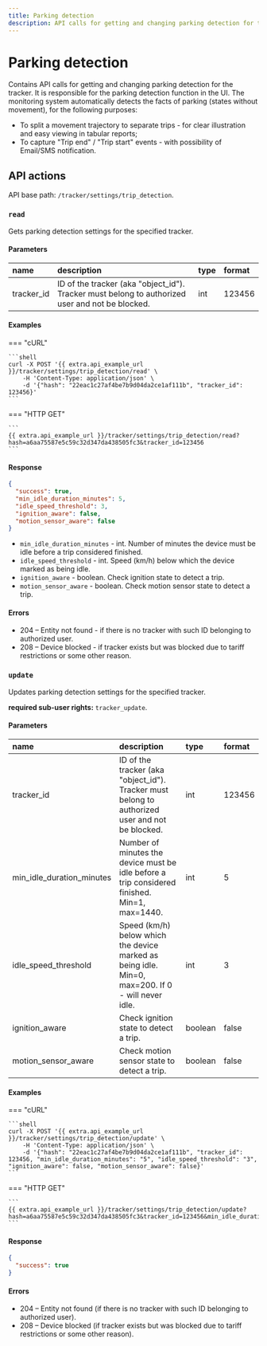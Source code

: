 ```yaml
---
title: Parking detection
description: API calls for getting and changing parking detection for the tracker.
---
```


# Parking detection

Contains API calls for getting and changing parking detection for the tracker. It is responsible for the parking detection 
function in the UI. The monitoring system automatically detects the facts of parking (states without movement), for the 
following purposes:

* To split a movement trajectory to separate trips - for clear illustration and easy viewing in tabular reports;
* To capture "Trip end" / "Trip start" events - with possibility of Email/SMS notification.


## API actions

API base path: `/tracker/settings/trip_detection`.

### `read`

Gets parking detection settings for the specified tracker.

#### Parameters

| name       | description                                                                                     | type | format |
|:-----------|:------------------------------------------------------------------------------------------------|:-----|:-------|
| tracker_id | ID of the tracker (aka "object_id"). Tracker must belong to authorized user and not be blocked. | int  | 123456 |

#### Examples

=== "cURL"

    ```shell
    curl -X POST '{{ extra.api_example_url }}/tracker/settings/trip_detection/read' \
        -H 'Content-Type: application/json' \
        -d '{"hash": "22eac1c27af4be7b9d04da2ce1af111b", "tracker_id": 123456}'
    ```

=== "HTTP GET"

    ```
    {{ extra.api_example_url }}/tracker/settings/trip_detection/read?hash=a6aa75587e5c59c32d347da438505fc3&tracker_id=123456
    ```

#### Response

```json
{
  "success": true,
  "min_idle_duration_minutes": 5,
  "idle_speed_threshold": 3,
  "ignition_aware": false,
  "motion_sensor_aware": false
}
```

* `min_idle_duration_minutes` - int. Number of minutes the device must be idle before a trip considered finished.
* `idle_speed_threshold` - int. Speed (km/h) below which the device marked as being idle.
* `ignition_aware` - boolean. Check ignition state to detect a trip.
* `motion_sensor_aware` - boolean. Check motion sensor state to detect a trip.

#### Errors

* 204 – Entity not found - if there is no tracker with such ID belonging to authorized user.
* 208 – Device blocked - if tracker exists but was blocked due to tariff restrictions or some other reason.


### `update`

Updates parking detection settings for the specified tracker.

**required sub-user rights:** `tracker_update`.

#### Parameters

| name                      | description                                                                                       | type    | format |
|:--------------------------|:--------------------------------------------------------------------------------------------------|:--------|:-------|
| tracker_id                | ID of the tracker (aka "object_id"). Tracker must belong to authorized user and not be blocked.   | int     | 123456 |
| min_idle_duration_minutes | Number of minutes the device must be idle before a trip considered finished. Min=1, max=1440.     | int     | 5      |
| idle_speed_threshold      | Speed (km/h) below which the device marked as being idle. Min=0, max=200. If 0 - will never idle. | int     | 3      |
| ignition_aware            | Check ignition state to detect a trip.                                                            | boolean | false  |
| motion_sensor_aware       | Check motion sensor state to detect a trip.                                                       | boolean | false  |

#### Examples

=== "cURL"

    ```shell
    curl -X POST '{{ extra.api_example_url }}/tracker/settings/trip_detection/update' \
        -H 'Content-Type: application/json' \
        -d '{"hash": "22eac1c27af4be7b9d04da2ce1af111b", "tracker_id": 123456, "min_idle_duration_minutes": "5", "idle_speed_threshold": "3", "ignition_aware": false, "motion_sensor_aware": false}'
    ```

=== "HTTP GET"

    ```
    {{ extra.api_example_url }}/tracker/settings/trip_detection/update?hash=a6aa75587e5c59c32d347da438505fc3&tracker_id=123456&min_idle_duration_minutes=5&idle_speed_threshold=3&ignition_aware=false&motion_sensor_aware=false
    ```

#### Response

```json
{
  "success": true
}
```

#### Errors

* 204 – Entity not found (if there is no tracker with such ID belonging to authorized user).
* 208 – Device blocked (if tracker exists but was blocked due to tariff restrictions or some other reason).

